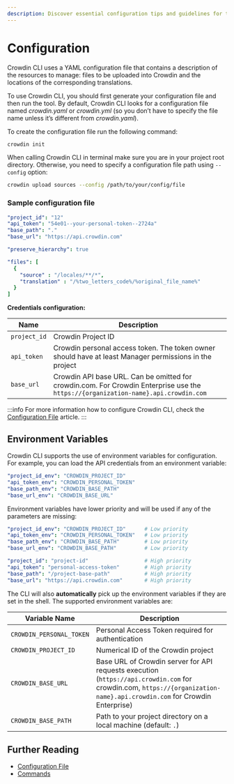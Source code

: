 ```yaml
---
description: Discover essential configuration tips and guidelines for the Crowdin CLI.
---
```


# Configuration

Crowdin CLI uses a YAML configuration file that contains a description of the resources to manage: files to be uploaded into Crowdin and the locations of the corresponding translations.

To use Crowdin CLI, you should first generate your configuration file and then run the tool. By default, Crowdin CLI looks for a configuration file named *crowdin.yaml* or *crowdin.yml* (so you don’t have to specify the file name unless it’s different from *crowdin.yaml*).

To create the configuration file run the following command:

```bash
crowdin init
```

When calling Crowdin CLI in terminal make sure you are in your project root directory. Otherwise, you need to specify a configuration file path using  `--config` option:

```bash
crowdin upload sources --config /path/to/your/config/file
```

### Sample configuration file

```yml title="crowdin.yml"
"project_id": "12"
"api_token": "54e01--your-personal-token--2724a"
"base_path": "."
"base_url": "https://api.crowdin.com"

"preserve_hierarchy": true

"files": [
  {
    "source" : "/locales/**/*",
    "translation" : "/%two_letters_code%/%original_file_name%"
  }
]
```

**Credentials configuration:**

| Name         | Description                                                                                                                        |
|--------------|------------------------------------------------------------------------------------------------------------------------------------|
| `project_id` | Crowdin Project ID                                                                                                                 |
| `api_token`  | Crowdin personal access token. The token owner should have at least Manager permissions in the project                             |
| `base_url`   | Crowdin API base URL. Can be omitted for crowdin.com. For Crowdin Enterprise use the `https://{organization-name}.api.crowdin.com` |

:::info
For more information how to configure Crowdin CLI, check the [Configuration File](https://developer.crowdin.com/configuration-file/) article.
:::

## Environment Variables

Crowdin CLI supports the use of environment variables for configuration. For example, you can load the API credentials from an environment variable:

```yml title="crowdin.yml"
"project_id_env": "CROWDIN_PROJECT_ID"
"api_token_env": "CROWDIN_PERSONAL_TOKEN"
"base_path_env": "CROWDIN_BASE_PATH"
"base_url_env": "CROWDIN_BASE_URL"
```

Environment variables have lower priority and will be used if any of the parameters are missing:

```yml title="crowdin.yml"
"project_id_env": "CROWDIN_PROJECT_ID"      # Low priority
"api_token_env": "CROWDIN_PERSONAL_TOKEN"   # Low priority
"base_path_env": "CROWDIN_BASE_PATH"        # Low priority
"base_url_env": "CROWDIN_BASE_PATH"         # Low priority

"project_id": "project-id"                  # High priority
"api_token": "personal-access-token"        # High priority
"base_path": "/project-base-path"           # High priority
"base_url": "https://api.crowdin.com"       # High priority
```

The CLI will also **automatically** pick up the environment variables if they are set in the shell. The supported environment variables are:

| Variable Name            | Description                                                                                                                                                             |
|--------------------------|-------------------------------------------------------------------------------------------------------------------------------------------------------------------------|
| `CROWDIN_PERSONAL_TOKEN` | Personal Access Token required for authentication                                                                                                                       |
| `CROWDIN_PROJECT_ID`     | Numerical ID of the Crowdin project                                                                                                                                     |
| `CROWDIN_BASE_URL`       | Base URL of Crowdin server for API requests execution (`https://api.crowdin.com` for crowdin.com, `https://{organization-name}.api.crowdin.com` for Crowdin Enterprise) |
| `CROWDIN_BASE_PATH`      | Path to your project directory on a local machine (default: `.`)                                                                                                        |

## Further Reading

- [Configuration File](https://developer.crowdin.com/configuration-file/)
- [Commands](/commands/crowdin)
